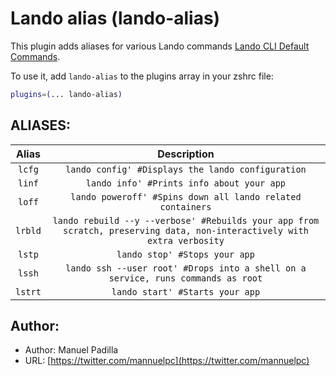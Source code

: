 # Lando alias (lando-alias)

This plugin adds aliases for various Lando commands [Lando CLI Default Commands](https://docs.lando.dev/basics/usage.html#default-commands/).

To use it, add `lando-alias` to the plugins array in your zshrc file:

```zsh
plugins=(... lando-alias)
```

## ALIASES:

| Alias   | Description                                                                                                             |
|:-------:|:-----------------------------------------------------------------------------------------------------------------------:|
| `lcfg`  | `lando config' #Displays the lando configuration`                                                                       |
| `linf`  | `lando info' #Prints info about your app`                                                                               |
| `loff`  | `lando poweroff' #Spins down all lando related containers`                                                              |
| `lrbld` | `lando rebuild --y --verbose' #Rebuilds your app from scratch, preserving data, non-interactively with extra verbosity` |
| `lstp`  | `lando stop' #Stops your app`                                                                                           |
| `lssh`  | `lando ssh --user root' #Drops into a shell on a service, runs commands as root`                                        |
| `lstrt` | `lando start' #Starts your app`                                                                                         |

## Author:

- Author: Manuel Padilla
- URL: [https://twitter.com/mannuelpc](https://twitter.com/mannuelpc)
